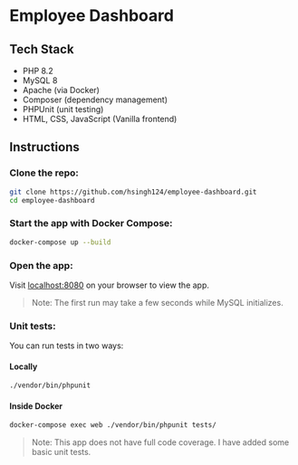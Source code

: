 # Employee Dashboard

## Tech Stack
- PHP 8.2
- MySQL 8
- Apache (via Docker)
- Composer (dependency management)
- PHPUnit (unit testing)
- HTML, CSS, JavaScript (Vanilla frontend)

## Instructions
### Clone the repo:
```bash
git clone https://github.com/hsingh124/employee-dashboard.git
cd employee-dashboard
```

### Start the app with Docker Compose:
```bash
docker-compose up --build
```

### Open the app:
Visit [localhost:8080](http://localhost:8080/) on your browser to view the app.
> Note: The first run may take a few seconds while MySQL initializes.

### Unit tests:
You can run tests in two ways:

#### Locally
```bash
./vendor/bin/phpunit
```
#### Inside Docker
```bash
docker-compose exec web ./vendor/bin/phpunit tests/
```
> Note: This app does not have full code coverage. I have added some basic unit tests.